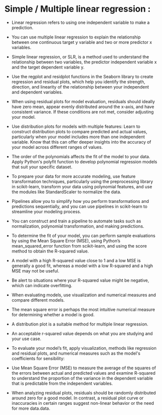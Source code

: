 # Simple / Multiple linear regression :
- Linear regression refers to using one independent variable to make a prediction.

- You can use multiple linear regression to explain the relationship between one continuous target y variable and two or more predictor x variables.

- Simple linear regression, or SLR, is a method used to understand the relationship between two variables, the predictor independent variable x and the target dependent variable y.

- Use the regplot and residplot functions in the Seaborn library to create regression and residual plots, which help you identify the strength, direction, and linearity of the relationship between your independent and dependent variables.

- When using residual plots for model evaluation, residuals should ideally have zero mean, appear evenly distributed around the x-axis, and have consistent variance. If these conditions are not met, consider adjusting your model.

- Use distribution plots for models with multiple features: Learn to construct distribution plots to compare predicted and actual values, particularly when your model includes more than one independent variable. Know that this can offer deeper insights into the accuracy of your model across different ranges of values.

- The order of the polynomials affects the fit of the model to your data. Apply Python's polyfit function to develop polynomial regression models that suit your specific dataset.

- To prepare your data for more accurate modeling, use feature transformation techniques, particularly using the preprocessing library in scikit-learn, transform your data using polynomial features, and use the modules like StandardScaler to normalize the data.

- Pipelines allow you to simplify how you perform transformations and predictions sequentially, and you can use pipelines in scikit-learn to streamline your modeling process.

- You can construct and train a pipeline to automate tasks such as normalization, polynomial transformation, and making predictions.

- To determine the fit of your model, you can perform sample evaluations by using the Mean Square Error (MSE), using Python’s mean_squared_error function from scikit-learn, and using the score method to obtain the R-squared value.

- A model with a high R-squared value close to 1 and a low MSE is generally a good fit, whereas a model with a low R-squared and a high MSE may not be useful.

- Be alert to situations where your R-squared value might be negative, which can indicate overfitting. 

- When evaluating models, use visualization and numerical measures and compare different models.

- The mean square error is perhaps the most intuitive numerical measure for determining whether a model is good.

- A distribution plot is a suitable method for multiple linear regression.

- An acceptable r-squared value depends on what you are studying and your use case.

- To evaluate your model’s fit, apply visualization, methods like regression and residual plots, and numerical measures such as the model's coefficients for sensibility: 

- Use Mean Square Error (MSE) to measure the average of the squares of the errors between actual and predicted values and examine R-squared to understand the proportion of the variance in the dependent variable that is predictable from the independent variables.

- When analyzing residual plots, residuals should be randomly distributed around zero for a good model. In contrast, a residual plot curve or inaccuracies in certain ranges suggest non-linear behavior or the need for more data.data.
